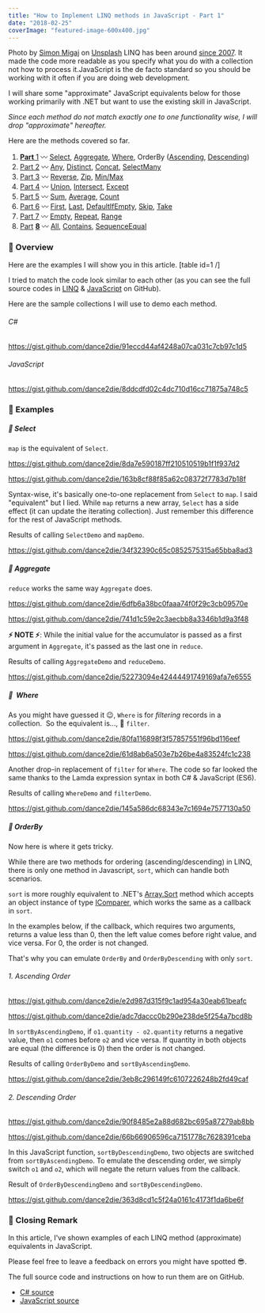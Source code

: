 ```yaml
---
title: "How to Implement LINQ methods in JavaScript - Part 1"
date: "2018-02-25"
coverImage: "featured-image-600x400.jpg"
---
```


Photo by [Simon Migaj](https://unsplash.com/photos/sa7KClvDBpo?utm_source=unsplash&utm_medium=referral&utm_content=creditCopyText) on [Unsplash](https://unsplash.com/search/photos/map?utm_source=unsplash&utm_medium=referral&utm_content=creditCopyText) LINQ has been around [since 2007](https://msdn.microsoft.com/en-us/library/bb308959.aspx?f=255&MSPPError=-2147217396). It made the code more readable as you specify what you do with a collection not how to process it.JavaScript is the de facto standard so you should be working with it often if you are doing web development.

I will share some "approximate" JavaScript equivalents below for those working primarily with .NET but want to use the existing skill in JavaScript.

_Since each method do not match exactly one to one functionality wise, I will drop "approximate" hereafter._

Here are the methods covered so far.

1. [**Part** 1](https://www.slightedgecoder.com/2018/02/24/approximate-equivalent-linq-methods-javascript/) 〰️ [Select](https://www.slightedgecoder.com/2018/02/24/approximate-equivalent-linq-methods-javascript/#select), [Aggregate](https://www.slightedgemate-equivalent-linq-methods-javascript/#aggregate), [Where](https://www.slightedgecoder.com/2018/02/24/approximate-equivalent-linq-methods-javascript/#where), OrderBy ([Ascending](https://www.slightedgecoder.com/2018/02/24/approximate-equivalent-linq-methods-javascript/#orderByAscending), [Descending](https://www.slightedgecoder.com/2018/02/24/approximate-equivalent-linq-methods-javascript/#orderByDescending))
2. [Part 2](https://www.slightedgecoder.com/2018/03/03/approximate-equivalent-linq-methods-javascript-part-2/) 〰️ [Any](https://www.slightedgecoder.com/2018/03/03/approximate-equivalent-linq-methods-javascript-part-2/#any), [Distinct](https://www.slightedgecoder.com/2018/03/03/approximate-equivalent-linq-methods-javascript-part-2/#distinct), [Concat](https://www.slightedgecoder.com/2018/03/03/approximate-equivalent-linq-methods-javascript-part-2/#concat), [SelectMany](https://www.slightedgecoder.com/2018/03/03/approximate-equivalent-linq-methods-javascript-part-2/#selectmany)
3. [Part 3](https://www.slightedgecoder.com/2018/03/10/an-approximate-equivalent-of-linq-methods-in-javascript-part-3/) 〰️ [Reverse](https://www.slightedgecoder.com/2018/03/10/an-approximate-equivalent-of-linq-methods-in-javascript-part-3/#reverse), [Zip](https://www.slightedgecoder.com/2018/03/10/an-approximate-equivalent-of-linq-methods-in-javascript-part-3/#zip), [Min/Max](https://www.slightedgecoder.com/2018/03/10/an-approximate-equivalent-of-linq-methods-in-javascript-part-3/#minmax)
4. [Part 4](https://www.slightedgecoder.com/2018/03/21/an-approximate-equivalent-of-linq-methods-in-javascript-part-4/) 〰️ [Union](https://www.slightedgecoder.com/2018/03/21/an-approximate-equivalent-of-linq-methods-in-javascript-part-4/#union), [Intersect](https://www.slightedgecoder.com/2018/03/21/an-approximate-equivalent-of-linq-methods-in-javascript-part-4/#intersect), [Except](https://www.slightedgecoder.com/2018/03/21/an-approximate-equivalent-of-linq-methods-in-javascript-part-4/#except)
5. [Part 5](https://www.slightedgecoder.com/2018/03/31/an-approximate-equivalent-of-linq-methods-in-javascript-part-5/) 〰️ [Sum](https://www.slightedgecoder.com/2018/03/31/an-approximate-equivalent-of-linq-methods-in-javascript-part-5/#sum), [Average](https://www.slightedgecoder.com/2018/03/31/an-approximate-equivalent-of-linq-methods-in-javascript-part-5/#average), [Count](https://www.slightedgecoder.com/2018/03/31/an-approximate-equivalent-of-linq-methods-in-javascript-part-5/#count)
6. [Part 6](https://www.slightedgecoder.com/2018/04/14/an-approximate-equivalent-of-linq-methods-in-javascript-part-6/) 〰️ [First](https://www.slightedgecoder.com/2018/04/14/an-approximate-equivalent-of-linq-methods-in-javascript-part-6/#first), [Last](https://www.slightedgecoder.com/2018/04/14/an-approximate-equivalent-of-linq-methods-in-javascript-part-6/#last), [DefaultIfEmpty](https://www.slightedgecoder.com/2018/04/14/an-approximate-equivalent-of-linq-methods-in-javascript-part-6/#defaultIfEmpty), [Skip](https://www.slightedgecoder.com/2018/04/14/an-approximate-equivalent-of-linq-methods-in-javascript-part-6/#skip), [Take](https://www.slightedgecoder.com/2018/04/14/an-approximate-equivalent-of-linq-methods-in-javascript-part-6/#take)
7. [Part 7](https://www.slightedgecoder.com/2018/04/21/an-approximate-equivalent-of-linq-methods-in-javascript-part-7/) 〰️ [Empty](https://www.slightedgecoder.com/2018/04/21/an-approximate-equivalent-of-linq-methods-in-javascript-part-7#empty), [Repeat](https://www.slightedgecoder.com/2018/04/21/an-approximate-equivalent-of-linq-methods-in-javascript-part-7#repeat), [Range](https://www.slightedgecoder.com/2018/04/21/an-approximate-equivalent-of-linq-methods-in-javascript-part-7#range)
8. [Par](https://www.slightedgecoder.com/2018/04/28/how-to-implement-linq-methods-in-javascript-part-8/)[t](https://www.slightedgecoder.com/2018/04/28/how-to-implement-linq-methods-in-javascript-part-8/) **[8](https://www.slightedgecoder.com/2018/04/28/how-to-implement-linq-methods-in-javascript-part-8/)** 〰️ [All](#all), [Contains](#contains), [SequenceEqual](#sequenceEqual)

### 🔴 Overview

Here are the examples I will show you in this article. \[table id=1 /\]

I tried to match the code look similar to each other (as you can see the full source codes in [LINQ](https://github.com/dance2die/blog.LinqAndJavascript.CSharpDemo/blob/master/Program.cs) & [JavaScript](https://github.com/dance2die/blog.LinqAndJavascript.JavascriptDemo/blob/master/index.js) on GitHub).

Here are the sample collections I will use to demo each method.

###### C#

https://gist.github.com/dance2die/91eccd44af4248a07ca031c7cb97c1d5

###### JavaScript

https://gist.github.com/dance2die/8ddcdfd02c4dc710d16cc71875a748c5

### 🔴 Examples

##### 🔸 Select

`map` is the equivalent of `Select`.

https://gist.github.com/dance2die/8da7e590187ff210510519b1f1f937d2

https://gist.github.com/dance2die/163b8cf88f85a62c08372f7783d7b18f

Syntax-wise, it's basically one-to-one replacement from `Select` to `map`. I said "equivalent" but I lied. While `map` returns a new array, `Select` has a side effect (it can update the iterating collection). Just remember this difference for the rest of JavaScript methods.

Results of calling `SelectDemo` and `mapDemo`.

https://gist.github.com/dance2die/34f32390c65c0852575315a65bba8ad3

##### 🔸 Aggregate

`reduce` works the same way `Aggregate` does.

https://gist.github.com/dance2die/6dfb6a38bc0faaa74f0f29c3cb09570e

https://gist.github.com/dance2die/741d1c59e2c3aecbb8a3346b1d9a3f48

**⚡ NOTE ⚡**: While the initial value for the accumulator is passed as a first argument in `Aggregate`, it's passed as the last one in `reduce`.

Results of calling `AggregateDemo` and `reduceDemo`.

https://gist.github.com/dance2die/52273094e42444491749169afa7e6555

##### 🔸  Where

As you might have guessed it 😉, `Where` is for _filtering_ records in a collection.  So the equivalent is..., 🎉 `filter`.

https://gist.github.com/dance2die/80fa116898f3f57857551f96bd116eef

https://gist.github.com/dance2die/61d8ab6a503e7b26be4a83524fc1c238

Another drop-in replacement of `filter` for `Where`. The code so far looked the same thanks to the Lamda expression syntax in both C# & JavaScript (ES6).

Results of calling `WhereDemo` and `filterDemo`.

https://gist.github.com/dance2die/145a586dc68343e7c1694e7577130a50

##### 🔸 OrderBy

Now here is where it gets tricky.

While there are two methods for ordering (ascending/descending) in LINQ, there is only one method in Javascript, `sort`, which can handle both scenarios.

`sort` is more roughly equivalent to .NET's [Array.Sort](https://msdn.microsoft.com/en-us/library/bzw8611x%28v=vs.110%29.aspx?f=255&MSPPError=-2147217396) method which accepts an object instance of type [IComparer<T>](https://msdn.microsoft.com/en-us/library/8ehhxeaf(v=vs.110).aspx), which works the same as a callback in `sort`.

In the examples below, if the callback, which requires two arguments, returns a value less than 0, then the left value comes before right value, and vice versa. For 0, the order is not changed.

That's why you can emulate `OrderBy` and `OrderByDescending` with only `sort`.

###### 1\. Ascending Order

https://gist.github.com/dance2die/e2d987d315f9c1ad954a30eab61beafc

https://gist.github.com/dance2die/adc7daccc0b290e238de5f254a7bcd8b

In `sortByAscendingDemo`, if `o1.quantity - o2.quantity` returns a negative value, then `o1` comes before `o2` and vice versa. If quantity in both objects are equal (the difference is 0) then the order is not changed.

Results of calling `OrderByDemo` and `sortByAscendingDemo`.

https://gist.github.com/dance2die/3eb8c296149fc6107226248b2fd49caf

###### 2\. Descending Order

https://gist.github.com/dance2die/90f8485e2a88d682bc695a87279ab8bb

https://gist.github.com/dance2die/66b66906596ca7151778c7628391ceba

In this JavaScript function, `sortByDescendingDemo`, two objects are switched from `sortByAscendingDemo`. To emulate the descending order, we simply switch `o1` and `o2`, which will negate the return values from the callback.

Result of `OrderByDescendingDemo` and `sortByDescendingDemo`.

https://gist.github.com/dance2die/363d8cd1c5f24a0161c4173f1da6be6f

### 🔴 Closing Remark

In this article, I've shown examples of each LINQ method (approximate) equivalents in JavaScript.

Please feel free to leave a feedback on errors you might have spotted 😎.

The full source code and instructions on how to run them are on GitHub.

- [C# source](https://github.com/dance2die/blog.LinqAndJavascript.CSharpDemo)
- [JavaScript source](https://github.com/dance2die/blog.LinqAndJavascript.JavascriptDemo)
